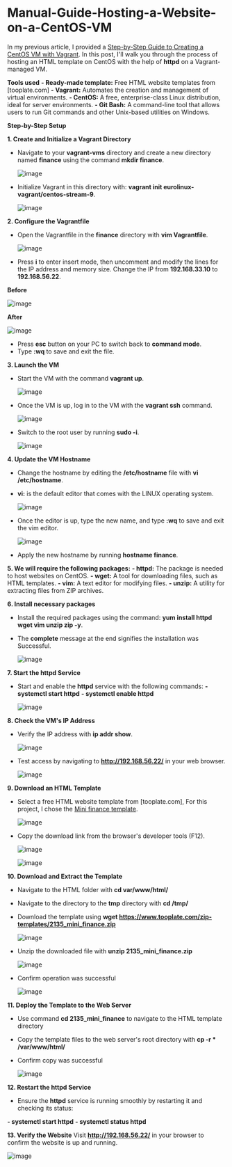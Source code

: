 # Manual-Guide-Hosting-a-Website-on-a-CentOS-VM

In my previous article, I provided a [Step-by-Step Guide to Creating a CentOS VM with Vagrant](https://medium.com/@wealthiscertain/step-by-step-guide-to-creating-a-centos-vm-with-vagrant-9b67ccb5916e). In this post, I'll walk you through the process of hosting an HTML template on CentOS with the help of **httpd** on a Vagrant-managed VM.

**Tools used**
**- Ready-made template:** Free HTML website templates from [tooplate.com]
**- Vagrant:** Automates the creation and management of virtual environments.
**- CentOS:** A free, enterprise-class Linux distribution, ideal for server environments.
**- Git Bash:** A command-line tool that allows users to run Git commands and other Unix-based utilities on Windows.

**Step-by-Step Setup**

**1. Create and Initialize a Vagrant Directory**
   
- Navigate to your **vagrant-vms** directory and create a new directory named **finance** using the command **mkdir finance**.

  ![image](https://github.com/user-attachments/assets/d27b0695-bf0c-40df-bdcd-6d8d337ef645)

- Initialize Vagrant in this directory with: **vagrant init eurolinux-vagrant/centos-stream-9**.

  ![image](https://github.com/user-attachments/assets/e166ccd5-f4b9-4932-aab2-3d6cf560030c)

**2. Configure the Vagrantfile**

- Open the Vagrantfile in the **finance** directory with **vim Vagrantfile**.

  ![image](https://github.com/user-attachments/assets/30c957d6-c73f-4917-9890-b7cdfb4dad9e)

- Press **i** to enter insert mode, then uncomment and modify the lines for the IP address and memory size. Change the IP from **192.168.33.10** to **192.168.56.22**.

**Before**
  
  ![image](https://github.com/user-attachments/assets/4cc65c2c-2556-4295-8359-ffabb4023318)

**After**

  ![image](https://github.com/user-attachments/assets/cac0ce14-0f56-407b-ae70-3595add9ae5c)

- Press **esc** button on your PC to switch back to **command mode**.
- Type **:wq** to save and exit the file.

**3. Launch the VM**
- Start the VM with the command **vagrant up**.

  ![image](https://github.com/user-attachments/assets/3399166f-a3f7-4214-bccc-576a615d8a48)

- Once the VM is up, log in to the VM with the **vagrant ssh** command.

  ![image](https://github.com/user-attachments/assets/1d0be8b0-5e93-4f0c-89f9-a47e4ad4a630)

- Switch to the root user by running **sudo -i**.

  ![image](https://github.com/user-attachments/assets/b711d9a0-4bbc-4c48-9190-917ce48f4bad)

**4. Update the VM Hostname**
- Change the hostname by editing the **/etc/hostname** file with **vi /etc/hostname**.
- **vi:** is the default editor that comes with the LINUX operating system.

  ![image](https://github.com/user-attachments/assets/2c63cdc1-73e6-4594-a296-056e92541458)

- Once the editor is up, type the new name, and type **:wq** to save and exit the vim editor.

  ![image](https://github.com/user-attachments/assets/55233d86-2f61-453c-b260-96ab5d8f7ed2)

- Apply the new hostname by running **hostname finance**.

**5. We will require the following packages:**
**- httpd:** The package is needed to host websites on CentOS.
**- wget:** A tool for downloading files, such as HTML templates.
**- vim:** A text editor for modifying files.
**- unzip:** A utility for extracting files from ZIP archives.

**6. Install necessary packages**
- Install the required packages using the command: **yum install httpd wget vim unzip zip -y**.
- The **complete** message at the end signifies the installation was Successful.

  ![image](https://github.com/user-attachments/assets/9be6099c-2f36-43a2-ae79-2889cbe55708)

**7. Start the httpd Service**
- Start and enable the **httpd** service with the following commands:
    **- systemctl start httpd**
    **- systemctl enable httpd**

  ![image](https://github.com/user-attachments/assets/830a8d23-eabc-4a4e-af60-0772d31bdafb)

**8. Check the VM's IP Address**
- Verify the IP address with **ip addr show**.

  ![image](https://github.com/user-attachments/assets/dcccd095-b23c-4f63-9cc0-6cb6990a9b66)

- Test access by navigating to **http://192.168.56.22/** in your web browser.

  ![image](https://github.com/user-attachments/assets/e1d3af0c-3ebd-4af8-b637-20acf57255bd)

**9. Download an HTML Template**
- Select a free HTML website template from [tooplate.com], For this project, I chose the [Mini finance template](https://www.tooplate.com/view/2135-mini-finance).

  ![image](https://github.com/user-attachments/assets/6e3abc33-fc40-4b1e-9d1a-4c9eb9baad9c)

- Copy the download link from the browser's developer tools (F12).

  ![image](https://github.com/user-attachments/assets/56c4cb12-d7c9-464b-93fa-613d091a71e4)

  ![image](https://github.com/user-attachments/assets/a3839e35-8e83-402c-bdda-6fb47cdedd32)

**10. Download and Extract the Template**
- Navigate to the HTML folder with **cd var/www/html/**
- Navigate to the directory to the **tmp** directory with **cd /tmp/**
- Download the template using **wget https://www.tooplate.com/zip-templates/2135_mini_finance.zip**

  ![image](https://github.com/user-attachments/assets/9b3b375d-4ef4-4a00-a3a4-ba961e57b155)

- Unzip the downloaded file with **unzip 2135_mini_finance.zip**

  ![image](https://github.com/user-attachments/assets/a1cf66fa-8a19-430f-a482-e99feff5f824)

- Confirm operation was successful

  ![image](https://github.com/user-attachments/assets/85fee597-b469-477c-b9e4-cc53192ae771)

**11. Deploy the Template to the Web Server**
- Use command **cd 2135_mini_finance** to navigate to the HTML template directory
- Copy the template files to the web server's root directory with **cp -r * /var/www/html/**
- Confirm copy was successful

  ![image](https://github.com/user-attachments/assets/dbbdc74a-989c-4ee1-a346-515ba9150723)

**12. Restart the httpd Service**
- Ensure the **httpd** service is running smoothly by restarting it and checking its status:
  
**- systemctl start httpd**
**- systemctl status httpd**

**13. Verify the Website**
Visit **http://192.168.56.22/** in your browser to confirm the website is up and running.

  ![image](https://github.com/user-attachments/assets/cda29ca1-a816-4ff0-a99b-0aff5fc375fe)


